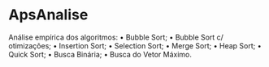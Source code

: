 # ApsAnalise

Análise empírica dos algoritmos:
  • Bubble Sort;
  • Bubble Sort c/ otimizações;
  • Insertion Sort;
  • Selection Sort;
  • Merge Sort;
  • Heap Sort;
  • Quick Sort;
  • Busca Binária;
  • Busca do Vetor Máximo.

